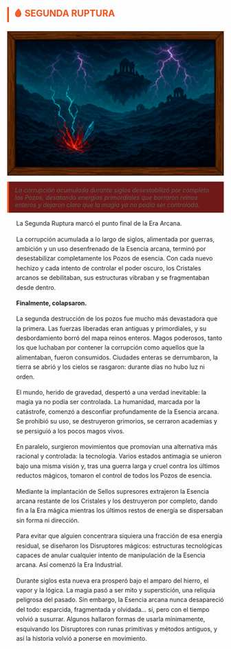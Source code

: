 <section id="segunda-ruptura">
  <h3 style="
    border-left: 4px solid #f4511e;
    padding-left: 0.5em;
    color: #f4511e;
    font-size: 1.5em;
    margin-top: 1.5em;
  ">
    🩸 SEGUNDA RUPTURA
  </h3>
  
  <img src="../../../other/images/2ruptura.png" alt="Pepeland Portada" width="1000" style="display: block; margin: 0 auto;">
  <blockquote style="
    margin: 1em 0;
    padding: 0.75em 1em;
    background: hsl(0, 63.50%, 26.90%);
    border-left: 4px solid #f4511e;
    font-style: italic;
  ">
    La corrupción acumulada durante siglos desestabilizó por completo los Pozos, desatando energías primordiales que borraron reinos enteros y dejaron claro que la magia ya no podía ser controlada.
  </blockquote>
  <div style="margin-left: 1.5em; line-height: 1.6;">
    <p>La Segunda Ruptura marcó el punto final de la Era Arcana.</p>
    <p>
      La corrupción acumulada a lo largo de siglos, alimentada por guerras, ambición y un uso desenfrenado de la Esencia arcana, terminó por desestabilizar completamente los Pozos de esencia. Con cada nuevo hechizo y cada intento de controlar el poder oscuro, los Cristales arcanos se debilitaban, sus estructuras vibraban y se fragmentaban desde dentro.
    </p>
    <p><strong>Finalmente, colapsaron.</strong></p>
    <p>
      La segunda destrucción de los pozos fue mucho más devastadora que la primera. Las fuerzas liberadas eran antiguas y primordiales, y su desbordamiento borró del mapa reinos enteros. Magos poderosos, tanto los que luchaban por contener la corrupción como aquellos que la alimentaban, fueron consumidos. Ciudades enteras se derrumbaron, la tierra se abrió y los cielos se rasgaron: durante días no hubo luz ni orden.
    </p>
    <p>
      El mundo, herido de gravedad, despertó a una verdad inevitable: la magia ya no podía ser controlada. La humanidad, marcada por la catástrofe, comenzó a desconfiar profundamente de la Esencia arcana. Se prohibió su uso, se destruyeron grimorios, se cerraron academias y se persiguió a los pocos magos vivos.
    </p>
    <p>
      En paralelo, surgieron movimientos que promovían una alternativa más racional y controlada: la tecnología. Varios estados antimagia se unieron bajo una misma visión y, tras una guerra larga y cruel contra los últimos reductos mágicos, tomaron el control de todos los Pozos de esencia.
    </p>
    <p>
      Mediante la implantación de Sellos supresores extrajeron la Esencia arcana restante de los Cristales y los destruyeron por completo, dando fin a la Era mágica mientras los últimos restos de energía se dispersaban sin forma ni dirección.
    </p>
    <p>
      Para evitar que alguien concentrara siquiera una fracción de esa energía residual, se diseñaron los Disruptores mágicos: estructuras tecnológicas capaces de anular cualquier intento de manipulación de la Esencia arcana. Así comenzó la Era Industrial.
    </p>
    <p>
      Durante siglos esta nueva era prosperó bajo el amparo del hierro, el vapor y la lógica. La magia pasó a ser mito y superstición, una reliquia peligrosa del pasado. Sin embargo, la Esencia arcana nunca desapareció del todo: esparcida, fragmentada y olvidada… sí, pero con el tiempo volvió a susurrar. Algunos hallaron formas de usarla mínimamente, esquivando los Disruptores con runas primitivas y métodos antiguos, y así la historia volvió a ponerse en movimiento.
    </p>
  </div>
</section>
